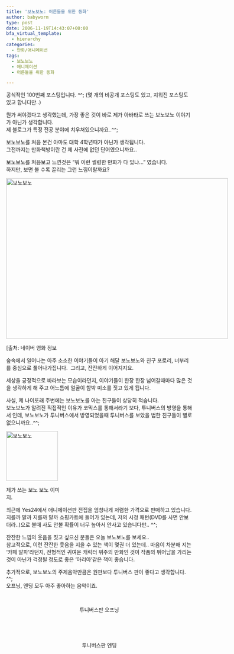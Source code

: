 ```yaml
---
title: '보노보노: 어른들을 위한 동화'
author: babyworm
type: post
date: 2006-11-19T14:43:07+00:00
bfa_virtual_template:
  - hierarchy
categories:
  - 만화/애니메이션
tags:
  - 보노보노
  - 애니메이션
  - 어른들을 위한 동화

---
```

공식적인 100번째 포스팅입니다. ^^; (몇 개의 비공개 포스팅도 있고, 지워진 포스팅도 있고 합니다만..)

뭔가 써야겠다고 생각했는데, 가장 좋은 것이 바로 제가 아바타로 쓰는 보노보노 이야기가 아닌가 생각합니다.  
제 블로그가 특정 전공 분야에 치우쳐있으니까요..^^;

보노보노를 처음 본건 아마도 대학 4학년때가 아닌가 생각됩니다.  
그전까지는 만화책방이란 건 제 사전에 없던 단어였으니까요..

보노보노를 처음보고 느낀것은 &#8220;뭐 이런 썰렁한 만화가 다 있냐&#8230;&#8221; 였습니다.  
하지만, 보면 볼 수록 끌리는 그런 느낌이랄까요?

<div style="width: 610px" class="wp-caption aligncenter">
  <img loading="lazy" decoding="async" alt="보노보노" src="https://i0.wp.com/babyworm.net/wordpress/wp-content/uploads/1/cfile9.uf.167B08564D6A7AB608E127.jpg?resize=600%2C434" width="600" height="434" data-recalc-dims="1" />
  
  <p class="wp-caption-text">
    [출처: 네이버 영화 정보
  </p>
</div>숲속에서 일어나는 아주 소소한 이야기들이 아기 해달 보노보노와 친구 포로리, 너부리를 중심으로 풀어나가집니다.  그리고, 잔잔하게 이어지지요.

세상을 긍정적으로 바라보는 모습이라던지, 이야기들이 한장 한장 넘어갈때마다 많은 것을 생각하게 해 주고 어느틈에 얼굴이 함박 미소를 짓고 있게 됩니다.

사실, 제 나이또래 주변에는 보노보노를 아는 친구들이 상당히 적습니다.  
보노보노가 알려진 직접적인 이유가 코믹스를 통해서라기 보다, 투니버스의 방영을 통해서 인데, 보노보노가 투니버스에서 방영되었을때 투니버스를 보았을 법한 친구들이 별로 없으니까요..^^;

<div style="width: 150px" class="wp-caption alignnone">
  <img loading="lazy" decoding="async" alt="보노보노" src="https://i0.wp.com/babyworm.net/wordpress/wp-content/uploads/1/cfile22.uf.124FD9484D6A7AB70DB2D6.jpg?resize=140%2C134" width="140" height="134" data-recalc-dims="1" />
  
  <p class="wp-caption-text">
    제가 쓰는 보노 보노 이미지.
  </p>
</div>

최근에 Yes24에서 애니메이션판 전집을 엄청나게 저렴한 가격으로 판매하고 있습니다. 지를까 말까 지를까 말까 쇼핑카트에 들어가 있는데, 저의 시청 패턴(DVD를 사면 안보더라..)으로 볼때 사도 안볼 확률이 너무 높아서 안사고 있습니다만.. ^^;

잔잔한 느낌의 웃음을 짓고 싶으신 분들은 오늘 보노보노를 보세요..  
참고적으로, 이런 잔잔한 웃음을 지을 수 있는 책이 몇권 더 있는데.. 마음이 차분해 지는 &#8216;카페 알파&#8217;라던지, 전형적인 귀여운 캐릭터 위주의 만화인 것이 작품의 뛰어남을 가리는 것이 아닌가 걱정될 정도로 좋은 &#8216;아리아&#8217;같은 책이 좋습니다.

추가적으로, 보노보노의 주제음악만큼은 원판보다 투니버스 판이 좋다고 생각합니다. ^^;  
오프닝, 엔딩 모두 아주 좋아하는 음악이죠.

&nbsp;

<span class="embed-youtube" style="text-align:center; display: block;"></span>

<div style="text-align: center;">
  투니버스판 오프닝
</div>

&nbsp;  
<span class="embed-youtube" style="text-align:center; display: block;"></span>

&nbsp;

<div style="text-align: center;">
  투니버스판 엔딩
</div>
